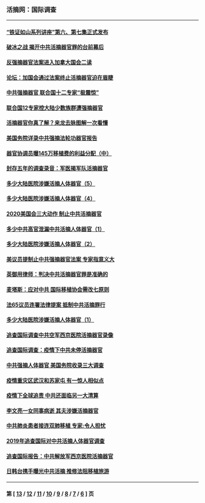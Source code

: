 ### 活摘网：国际调查
---
#### [“铁证如山系列讲座”第六、第七集正式发布](../../pages/nf5947/n13106287.md?07290430) 
#### [破冰之战 揭开中共活摘器官罪的台前幕后](../../pages/nf5947/n13082457.md?07290430) 
#### [反强摘器官法案进入加拿大国会二读](../../pages/nf5947/n13033450.md?07290430) 
#### [论坛：加国会通过法案终止活摘器官迫在眉睫](../../pages/nf5947/n13029839.md?07290430) 
#### [中共强摘器官 联合国十二专家“极震惊”](../../pages/nf5947/n13024313.md?07290430) 
#### [联合国12专家控大陆少数族群遭强摘器官](../../pages/nf5947/n13023877.md?07290430) 
#### [活摘器官你真了解？来龙去脉图解一次看懂](../../pages/nf5947/n13013820.md?07290430) 
#### [美国务院详录中共强摘法轮功器官报告](../../pages/nf5947/n12944519.md?07290430) 
#### [器官协调员曝145万移植费的利益分配（中）](../../pages/nf5947/n12894547.md?07290430) 
#### [封存五年的调查录音：军医揭军队活摘器官](../../pages/nf5947/n12798692.md?07290430) 
#### [多少大陆医院涉嫌活摘人体器官（5）](../../pages/nf5947/n12768383.md?07290430) 
#### [多少大陆医院涉嫌活摘人体器官（4）](../../pages/nf5947/n12664434.md?07290430) 
#### [2020美国会三大动作 制止中共活摘器官](../../pages/nf5947/n12682004.md?07290430) 
#### [多少中共高官泄漏中共活摘人体器官（1）](../../pages/nf5947/n12671234.md?07290430) 
#### [多少大陆医院涉嫌活摘人体器官（2）](../../pages/nf5947/n12655589.md?07290430) 
#### [美议员提制止中共强摘器官法案 专家指意义大](../../pages/nf5947/n12630561.md?07290430) 
#### [英御用律师：判决中共活摘器官罪是准确的](../../pages/nf5947/n12580740.md?07290430) 
#### [麦塔斯：应对中共 国际移植协会需改七原则](../../pages/nf5947/n12514711.md?07290430) 
#### [法65议员连署法律提案 抵制中共活摘罪行](../../pages/nf5947/n12437047.md?07290430) 
#### [多少大陆医院涉嫌活摘人体器官（1）](../../pages/nf5947/n12414284.md?07290430) 
#### [追查国际调查中共空军西京医院活摘器官录像](../../pages/nf5947/n12348837.md?07290430) 
#### [追查国际调查：疫情下中共未停活摘器官](../../pages/nf5947/n12273415.md?07290430) 
#### [中共强摘人体器官 美国务院收录三大调查](../../pages/nf5947/n12181488.md?07290430) 
#### [疫情重灾区武汉和苏家屯 有一惊人相似点](../../pages/nf5947/n12150824.md?07290430) 
#### [疫情下全球追责 中共还面临另一大清算](../../pages/nf5947/n12070397.md?07290430) 
#### [李文亮一女同事病逝 其夫涉嫌活摘器官](../../pages/nf5947/n11957882.md?07290430) 
#### [中共肺炎患者接连双肺移植 专家:令人担忧](../../pages/nf5947/n11945516.md?07290430) 
#### [2019年追查国际对中共活摘人体器官调查](../../pages/nf5947/n11917733.md?07290430) 
#### [追查国际报告：中共解放军西京医院活摘器官](../../pages/nf5947/n11838359.md?07290430) 
#### [日韩台携手曝光中共活摘 推修法阻移植旅游](../../pages/nf5947/n11712046.md?07290430) 

---
#### 第 [ [13](./13.md?07290430) / [12](./12.md?07290430) / [11](./11.md?07290430) / [10](./10.md?07290430) / [9](./9.md?07290430) / [8](./8.md?07290430) / [7](./7.md?07290430) / [6](./6.md?07290430) ] 页
